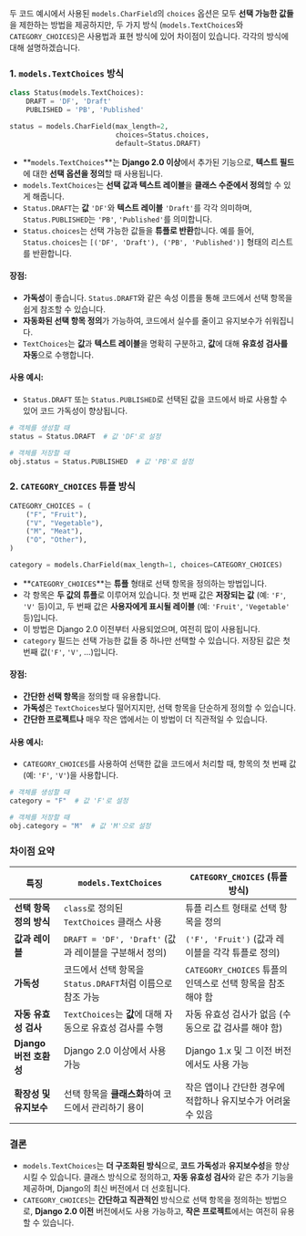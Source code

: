 두 코드 예시에서 사용된 `models.CharField`의 `choices` 옵션은 모두 **선택 가능한 값들**을 제한하는 방법을 제공하지만, 두 가지 방식 (`models.TextChoices`와 `CATEGORY_CHOICES`)은 사용법과 표현 방식에 있어 차이점이 있습니다. 각각의 방식에 대해 설명하겠습니다.

### 1. **`models.TextChoices` 방식**

```python
class Status(models.TextChoices):
    DRAFT = 'DF', 'Draft'
    PUBLISHED = 'PB', 'Published'

status = models.CharField(max_length=2,
                          choices=Status.choices,
                          default=Status.DRAFT)
```

- **`models.TextChoices`**는 **Django 2.0 이상**에서 추가된 기능으로, **텍스트 필드**에 대한 **선택 옵션을 정의**할 때 사용됩니다.
- `models.TextChoices`는 **선택 값과 텍스트 레이블**을 **클래스 수준에서 정의**할 수 있게 해줍니다.
- `Status.DRAFT`는 **값** `'DF'`와 **텍스트 레이블** `'Draft'`를 각각 의미하며, `Status.PUBLISHED`는 `'PB'`, `'Published'`를 의미합니다.
- `Status.choices`는 선택 가능한 값들을 **튜플로 반환**합니다. 예를 들어, `Status.choices`는 `[('DF', 'Draft'), ('PB', 'Published')]` 형태의 리스트를 반환합니다.

#### 장점:
- **가독성**이 좋습니다. `Status.DRAFT`와 같은 속성 이름을 통해 코드에서 선택 항목을 쉽게 참조할 수 있습니다.
- **자동화된 선택 항목 정의**가 가능하여, 코드에서 실수를 줄이고 유지보수가 쉬워집니다.
- `TextChoices`는 **값**과 **텍스트 레이블**을 명확히 구분하고, **값**에 대해 **유효성 검사를 자동**으로 수행합니다.

#### 사용 예시:
- `Status.DRAFT` 또는 `Status.PUBLISHED`로 선택된 값을 코드에서 바로 사용할 수 있어 코드 가독성이 향상됩니다.
  
```python
# 객체를 생성할 때
status = Status.DRAFT  # 값 'DF'로 설정

# 객체를 저장할 때
obj.status = Status.PUBLISHED  # 값 'PB'로 설정
```

### 2. **`CATEGORY_CHOICES` 튜플 방식**

```python
CATEGORY_CHOICES = (
    ("F", "Fruit"),
    ("V", "Vegetable"),
    ("M", "Meat"),
    ("O", "Other"),
)

category = models.CharField(max_length=1, choices=CATEGORY_CHOICES)
```

- **`CATEGORY_CHOICES`**는 **튜플** 형태로 선택 항목을 정의하는 방법입니다.
- 각 항목은 **두 값의 튜플**로 이루어져 있습니다. 첫 번째 값은 **저장되는 값** (예: `'F'`, `'V'` 등)이고, 두 번째 값은 **사용자에게 표시될 레이블** (예: `'Fruit'`, `'Vegetable'` 등)입니다.
- 이 방법은 Django 2.0 이전부터 사용되었으며, 여전히 많이 사용됩니다.
- `category` 필드는 선택 가능한 값들 중 하나만 선택할 수 있습니다. 저장된 값은 첫 번째 값(`'F'`, `'V'`, ...)입니다.

#### 장점:
- **간단한 선택 항목**을 정의할 때 유용합니다.
- **가독성**은 `TextChoices`보다 떨어지지만, 선택 항목을 단순하게 정의할 수 있습니다.
- **간단한 프로젝트나** 매우 작은 앱에서는 이 방법이 더 직관적일 수 있습니다.

#### 사용 예시:
- `CATEGORY_CHOICES`를 사용하여 선택한 값을 코드에서 처리할 때, 항목의 첫 번째 값 (예: `'F'`, `'V'`)을 사용합니다.

```python
# 객체를 생성할 때
category = "F"  # 값 'F'로 설정

# 객체를 저장할 때
obj.category = "M"  # 값 'M'으로 설정
```

### 차이점 요약

| **특징**                   | **`models.TextChoices`**                                     | **`CATEGORY_CHOICES` (튜플 방식)**                          |
|--------------------------|------------------------------------------------------------|---------------------------------------------------------|
| **선택 항목 정의 방식**       | `class`로 정의된 `TextChoices` 클래스 사용                    | 튜플 리스트 형태로 선택 항목을 정의                           |
| **값과 레이블**              | `DRAFT = 'DF', 'Draft'` (값과 레이블을 구분해서 정의)         | `('F', 'Fruit')` (값과 레이블을 각각 튜플로 정의)               |
| **가독성**                  | 코드에서 선택 항목을 `Status.DRAFT`처럼 이름으로 참조 가능  | `CATEGORY_CHOICES` 튜플의 인덱스로 선택 항목을 참조해야 함   |
| **자동 유효성 검사**          | `TextChoices`는 **값**에 대해 자동으로 유효성 검사를 수행     | 자동 유효성 검사가 없음 (수동으로 값 검사를 해야 함)           |
| **Django 버전 호환성**       | Django 2.0 이상에서 사용 가능                                | Django 1.x 및 그 이전 버전에서도 사용 가능                      |
| **확장성 및 유지보수**        | 선택 항목을 **클래스화**하여 코드에서 관리하기 용이             | 작은 앱이나 간단한 경우에 적합하나 유지보수가 어려울 수 있음    |

### 결론

- `models.TextChoices`는 **더 구조화된 방식**으로, **코드 가독성**과 **유지보수성**을 향상시킬 수 있습니다. 클래스 방식으로 정의하고, **자동 유효성 검사**와 같은 추가 기능을 제공하며, Django의 최신 버전에서 더 선호됩니다.
- `CATEGORY_CHOICES`는 **간단하고 직관적인** 방식으로 선택 항목을 정의하는 방법으로, **Django 2.0 이전** 버전에서도 사용 가능하고, **작은 프로젝트**에서는 여전히 유용할 수 있습니다.